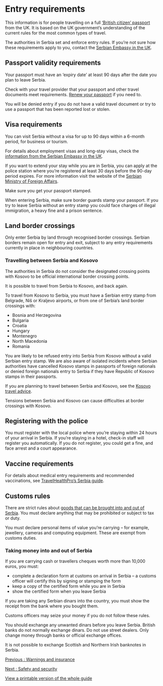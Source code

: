# Entry requirements

This information is for people travelling on a full [‘British citizen’ passport](https://www.gov.uk/types-of-british-nationality) from the UK. It is based on the UK government’s understanding of the current rules for the most common types of travel.

The authorities in Serbia set and enforce entry rules. If you’re not sure how these requirements apply to you, contact the [Serbian Embassy in the UK](http://www.london.mfa.gov.rs/).

## Passport validity requirements

Your passport must have an ‘expiry date’ at least 90 days after the date you plan to leave Serbia.

Check with your travel provider that your passport and other travel documents meet requirements. [Renew your passport](https://www.gov.uk/renew-adult-passport/renew) if you need to.

You will be denied entry if you do not have a valid travel document or try to use a passport that has been reported lost or stolen.

## Visa requirements

You can visit Serbia without a visa for up to 90 days within a 6-month period, for business or tourism.

For details about employment visas and long-stay visas, check the [information from the Serbian Embassy in the UK](http://www.london.mfa.gov.rs/consularservicestext.php?subaction=showfull&id=1348565352&ucat=17&template=MeniENG&#disqus_thread).

If you want to extend your stay while you are in Serbia, you can apply at the police station where you’re registered at least 30 days before the 90-day period expires. For more information visit the website of the [Serbian Ministry of Foreign Affairs](http://www.mfa.gov.rs/en/).

Make sure you get your passport stamped.

When entering Serbia, make sure border guards stamp your passport. If you try to leave Serbia without an entry stamp you could face charges of illegal immigration, a heavy fine and a prison sentence.

## Land border crossings

Only enter Serbia by land through recognised border crossings. Serbian borders remain open for entry and exit, subject to any entry requirements currently in place in neighbouring countries.

### Travelling between Serbia and Kosovo

The authorities in Serbia do not consider the designated crossing points with Kosovo to be official international border crossing points.

It is possible to travel from Serbia to Kosovo, and back again.

To travel from Kosovo to Serbia, you must have a Serbian entry stamp from Belgrade, Niš or Kraljevo airports, or from one of Serbia’s land border crossings with:

* Bosnia and Herzegovina
* Bulgaria
* Croatia
* Hungary
* Montenegro
* North Macedonia
* Romania

You are likely to be refused entry into Serbia from Kosovo without a valid Serbian entry stamp. We are also aware of isolated incidents where Serbian authorities have cancelled Kosovo stamps in passports of foreign nationals or denied foreign nationals entry to Serbia if they have Republic of Kosovo stamps in their passports.

If you are planning to travel between Serbia and Kosovo, see the [Kosovo travel advice](https://www.gov.uk/foreign-travel-advice/kosovo/entry-requirements).

Tensions between Serbia and Kosovo can cause difficulties at border crossings with Kosovo.

## Registering with the police

You must register with the local police where you’re staying within 24 hours of your arrival in Serbia. If you’re staying in a hotel, check-in staff will register you automatically. If you do not register, you could get a fine, and face arrest and a court appearance.

## Vaccine requirements

For details about medical entry requirements and recommended vaccinations, see [TravelHealthPro’s Serbia guide](https://travelhealthpro.org.uk/country/193/serbia#Vaccine_Recommendations).

## Customs rules

There are strict rules about [goods that can be brought into and out of Serbia](https://www.carina.rs/en/passengers/passenger-custom-clerance/useful-information-for-passengers.html). You must declare anything that may be prohibited or subject to tax or duty.

You must declare personal items of value you’re carrying – for example, jewellery, cameras and computing equipment. These are exempt from customs duties.

### Taking money into and out of Serbia

If you are carrying cash or travellers cheques worth more than 10,000 euros, you must:

* complete a declaration form at customs on arrival in Serbia – a customs officer will certify this by signing or stamping the form
* keep a copy of the certified form while you are in Serbia
* show the certified form when you leave Serbia

If you are taking any Serbian dinars into the country, you must show the receipt from the bank where you bought them.

Customs officers may seize your money if you do not follow these rules.

You should exchange any unwanted dinars before you leave Serbia. British banks do not normally exchange dinars. Do not use street dealers. Only change money through banks or official exchange offices.

It is not possible to exchange Scottish and Northern Irish banknotes in Serbia.

[Previous
:
Warnings and insurance](/foreign-travel-advice/serbia)

[Next
:
Safety and security](/foreign-travel-advice/serbia/safety-and-security)

[View a printable version of the whole guide](/foreign-travel-advice/serbia/print)